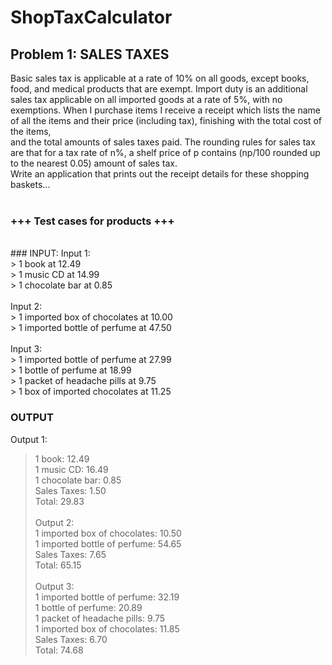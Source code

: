# ShopTaxCalculator
## Problem 1: SALES TAXES
Basic sales tax is applicable at a rate of 10% on all goods, except books, food, and medical
products that are exempt. Import duty is an additional sales tax
applicable on all imported goods at a rate of 5%, with no exemptions. When I purchase items
I receive a receipt which lists the name of all the items and their price (including tax),
finishing with the total cost of the items, <br/>
  and the total amounts of sales taxes paid. The rounding rules for sales tax are that for a tax
rate of n%, a shelf price of p contains (np/100 rounded up to the nearest 0.05) amount of
sales tax. <br/>
  Write an application that prints out the receipt details for these shopping baskets...<br/>
<br/>
### +++ Test cases for products +++
<br/>
### INPUT:
Input 1:<br/>
> 1 book at 12.49<br/>
> 1 music CD at 14.99<br/>
> 1 chocolate bar at 0.85<br/><br/>
Input 2:<br/>
> 1 imported box of chocolates at 10.00<br/>
> 1 imported bottle of perfume at 47.50<br/><br/>
Input 3:<br/>
> 1 imported bottle of perfume at 27.99<br/>
> 1 bottle of perfume at 18.99<br/>
> 1 packet of headache pills at 9.75<br/>
> 1 box of imported chocolates at 11.25<br/>

### OUTPUT<br/>
Output 1:<br/>
> 1 book: 12.49<br/>
> 1 music CD: 16.49<br/>
> 1 chocolate bar: 0.85<br/>
> Sales Taxes: 1.50<br/>
> Total: 29.83<br/><br/>
Output 2:<br/>
> 1 imported box of chocolates: 10.50<br/>
> 1 imported bottle of perfume: 54.65<br/>
> Sales Taxes: 7.65<br/>
> Total: 65.15<br/><br/>
Output 3:<br/>
> 1 imported bottle of perfume: 32.19<br/>
> 1 bottle of perfume: 20.89<br/>
> 1 packet of headache pills: 9.75<br/>
> 1 imported box of chocolates: 11.85<br/>
> Sales Taxes: 6.70<br/>
> Total: 74.68<br/>
